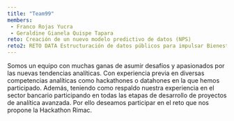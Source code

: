 ```yaml
---
title: "Team99"
members:
 - Franco Rojas Yucra
 - Geraldine Gianela Quispe Tapara
reto: Creación de un nuevo modelo predictivo de datos (NPS)
reto2: RETO DATA Estructuración de datos públicos para impulsar Bienestar
---
```


Somos un equipo con muchas ganas de asumir desafíos y apasionados por las nuevas tendencias analíticas. Con experiencia previa en diversas competencias analíticas como hackathones o datahones en la que hemos participado. Además, teniendo como respaldo nuestra experiencia en el sector bancario participando en todas las etapas de desarrollo de proyectos de analítica avanzada. Por ello deseamos participar en el reto que nos propone la Hackathon Rimac.